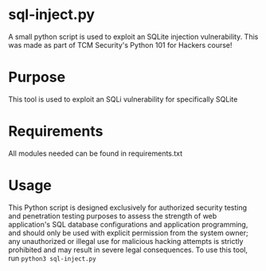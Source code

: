 # sql-inject.py
A small python script is used to exploit an SQLite injection vulnerability. This was made as part of TCM Security's Python 101 for Hackers course!

# Purpose
This tool is used to exploit an SQLi vulnerability for specifically SQLite

# Requirements
All modules needed can be found in requirements.txt

# Usage
This Python script is designed exclusively for authorized security testing and penetration testing purposes to assess the strength of web application's SQL database configurations and application programming, and should only be used with explicit permission from the system owner; any unauthorized or illegal use for malicious hacking attempts is strictly prohibited and may result in severe legal consequences. To use this tool, run `python3 sql-inject.py`

